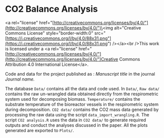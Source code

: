# CO2 Balance Analysis

<a rel="license" href="[http://creativecommons.org/licenses/by/4.0/"](http://creativecommons.org/licenses/by/4.0/")\<img alt="Creative Commons License" style="border-width:0" src="[https://i.creativecommons.org/l/by/4.0/88x31.png"](https://i.creativecommons.org/l/by/4.0/88x31.png") /\>\</a\>\<br /\>This work is licensed under a \<a rel="license" href="[http://creativecommons.org/licenses/by/4.0/"](http://creativecommons.org/licenses/by/4.0/")Creative Commons Attribution 4.0 International License\</a\>.

Code and data for the project published as : *Manuscript title* in the journal *Journal name.*

The database `Data/` contains all the data and code used. In `Data/`, `Raw data/` contains the raw un-wrangled data obtained directly from the respirometric system used for decomposing biomass. `Temperature/` contains the substrate temperature of the bioreactor vessels in the respirometric system during decomposition. `CO2 data/` contains the CO2 mass data generated by processing the raw data using the script `data_import_wrangling.R`. The script `CO2 analysis.R` uses the data in `CO2 data/` to generate required outputs and conduct the analyses discussed in the paper. All the plots generated are exported to `Plots/`.
